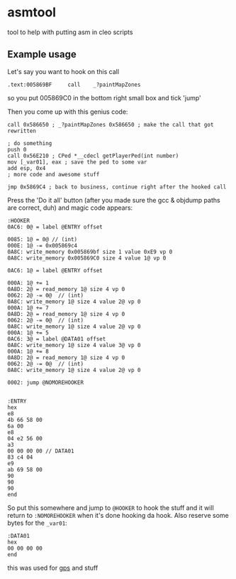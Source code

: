 
# asmtool

tool to help with putting asm in cleo scripts

Example usage
-------------

Let's say you want to hook on this call
```
.text:005869BF     call    _?paintMapZones
```
so you put 005869C0 in the bottom right small box and tick 'jump'

Then you come up with this genius code:
```
call 0x586650 ; _?paintMapZones 0x586650 ; make the call that got rewritten

; do something
push 0
call 0x56E210 ; CPed *__cdecl getPlayerPed(int number)
mov [_var01], eax ; save the ped to some var
add esp, 0x4
; more code and awesome stuff

jmp 0x5869C4 ; back to business, continue right after the hooked call
```

Press the 'Do it all' button (after you made sure the gcc & objdump paths are correct, duh) and magic code appears:

```
:HOOKER
0AC6: 0@ = label @ENTRY offset

0085: 1@ = 0@ // (int)
000E: 1@ -= 0x005869c4
0A8C: write_memory 0x005869bf size 1 value 0xE9 vp 0
0A8C: write_memory 0x005869C0 size 4 value 1@ vp 0

0AC6: 1@ = label @ENTRY offset

000A: 1@ += 1
0A8D: 2@ = read_memory 1@ size 4 vp 0
0062: 2@ -= 0@  // (int)
0A8C: write_memory 1@ size 4 value 2@ vp 0
000A: 1@ += 7
0A8D: 2@ = read_memory 1@ size 4 vp 0
0062: 2@ -= 0@  // (int)
0A8C: write_memory 1@ size 4 value 2@ vp 0
000A: 1@ += 5
0AC6: 3@ = label @DATA01 offset
0A8C: write_memory 1@ size 4 value 3@ vp 0
000A: 1@ += 8
0A8D: 2@ = read_memory 1@ size 4 vp 0
0062: 2@ -= 0@  // (int)
0A8C: write_memory 1@ size 4 value 2@ vp 0

0002: jump @NOMOREHOOKER


:ENTRY
hex
e8
4b 66 58 00 
6a 00 
e8
04 e2 56 00 
a3 
00 00 00 00 // DATA01
83 c4 04 
e9
ab 69 58 00 
90 
90 
90 
end
```

So put this somewhere and jump to `@HOOKER` to hook the stuff and it will return to `:NOMOREHOOKER` when it's done hooking da hook.
Also reserve some bytes for the `_var01`:

```
:DATA01
hex
00 00 00 00
end
```

this was used for [gps](../../cleo/gps) and stuff

